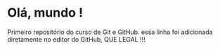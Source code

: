 # Olá, mundo !
 Primeiro repositório do curso de Git e GitHub.
essa linha foi adicionada diretamente no editor do GitHub, QUE LEGAL !!!
